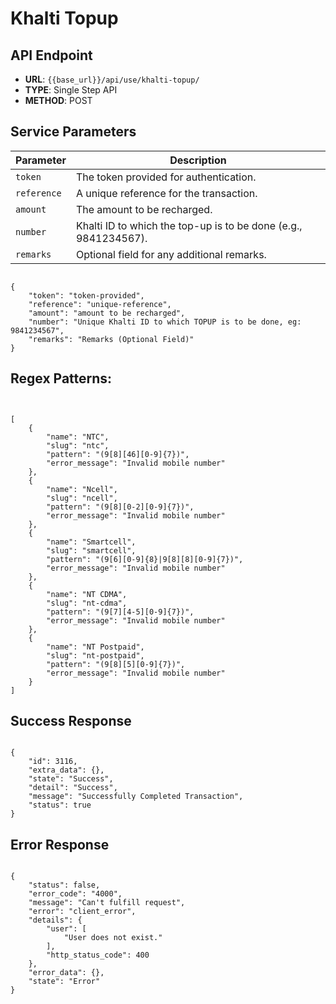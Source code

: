 # Khalti Topup

## API Endpoint

- **URL**: ``{{base_url}}/api/use/khalti-topup/``
- **TYPE**: Single Step API
- **METHOD**: POST

## Service Parameters

| Parameter | Description |
| --------- | ----------- |
| `token`   | The token provided for authentication. |
| `reference` | A unique reference for the transaction. |
| `amount`  | The amount to be recharged. |
| `number`  |  Khalti ID to which the top-up is to be done (e.g., 9841234567). |
| `remarks` | Optional field for any additional remarks. |

<pre><code class="json">
{
    "token": "token-provided",
    "reference": "unique-reference",
    "amount": "amount to be recharged",
    "number": "Unique Khalti ID to which TOPUP is to be done, eg: 9841234567",
    "remarks": "Remarks (Optional Field)"
}
</code></pre>

## Regex Patterns:  
<pre><code class="json">

[
    {
        "name": "NTC",
        "slug": "ntc",
        "pattern": "(9[8][46][0-9]{7})",
        "error_message": "Invalid mobile number"
    },
    {
        "name": "Ncell",
        "slug": "ncell",
        "pattern": "(9[8][0-2][0-9]{7})",
        "error_message": "Invalid mobile number"
    },
    {
        "name": "Smartcell",
        "slug": "smartcell",
        "pattern": "(9[6][0-9]{8}|9[8][8][0-9]{7})",
        "error_message": "Invalid mobile number"
    },
    {
        "name": "NT CDMA",
        "slug": "nt-cdma",
        "pattern": "(9[7][4-5][0-9]{7})",
        "error_message": "Invalid mobile number"
    },
    {
        "name": "NT Postpaid",
        "slug": "nt-postpaid",
        "pattern": "(9[8][5][0-9]{7})",
        "error_message": "Invalid mobile number"
    }
]
</code></pre>



## Success Response 
<pre><code class="json">
{
    "id": 3116,
    "extra_data": {},
    "state": "Success",
    "detail": "Success",
    "message": "Successfully Completed Transaction",
    "status": true
}
</code></pre>



## Error Response  
<pre><code class="json">
{
    "status": false,
    "error_code": "4000",
    "message": "Can't fulfill request",
    "error": "client_error",
    "details": {
        "user": [
            "User does not exist."
        ],
        "http_status_code": 400
    },
    "error_data": {},
    "state": "Error"
}
</code></pre>